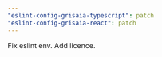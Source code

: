 ```yaml
---
"eslint-config-grisaia-typescript": patch
"eslint-config-grisaia-react": patch
---
```


Fix eslint env. Add licence.
